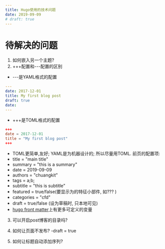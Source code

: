 ```yaml
---
title: Hugo使用的技术问题
date: 2019-09-09
# draft: true
---
```

# 待解决的问题
1. 如何嵌入另一个主题?
2. +++配置和\-\-\-配置的区别

- \-\-\-是YAML格式的配置
```YAML
---
date: 2017-12-01
title: My first blog post
draft: true
date: 
---
```

- +++是TOML格式的配置
```TOML
+++
date = 2017-12-01
title = "My first blog post"
+++
```
- TOML更简单,友好; YAML是为机器设计的; 所以尽量用TOML.
前页的配置项:
- title = "main title"
- summary = "this is a summary"
- date = 2019-09-09
- authors = "chuangkit"
- tags = a;b;
- subtitle = "this is subtitle"
- featured = true/false(要显示为的特征小部件, 如??? )
- categories = "cfd"
- draft = true/false (设为草稿时, 只本地可见)
- [hugo front matter](https://gohugo.io/content-management/front-matter/#predefined)上有更多可定义的变量
3. 可以开启post博客的目录吗? 
4. 如何让页面不发布?
-draft = true

5. 如何让标题自动添加序列?
